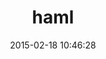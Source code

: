 ---
layout: post
title:  "haml"
repo:   "haml/haml"
date:   2015-02-18 10:46:28
gemurl: http://haml.info/
---